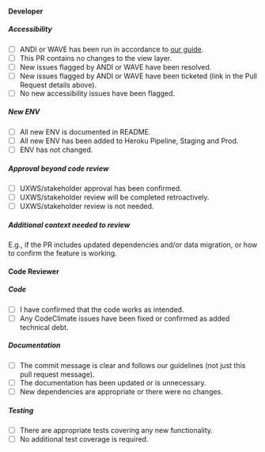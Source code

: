 #### Developer

##### Accessibility

- [ ] ANDI or WAVE has been run in accordance to [our guide](https://mitlibraries.github.io/guides/basics/a11y.html).
- [ ] This PR contains no changes to the view layer.
- [ ] New issues flagged by ANDI or WAVE have been resolved.
- [ ] New issues flagged by ANDI or WAVE have been ticketed (link in the Pull Request details above).
- [ ] No new accessibility issues have been flagged.

##### New ENV

- [ ] All new ENV is documented in README.
- [ ] All new ENV has been added to Heroku Pipeline, Staging and Prod.
- [ ] ENV has not changed.

##### Approval beyond code review

- [ ] UXWS/stakeholder approval has been confirmed.
- [ ] UXWS/stakeholder review will be completed retroactively.
- [ ] UXWS/stakeholder review is not needed.

##### Additional context needed to review

E.g., if the PR includes updated dependencies and/or data
migration, or how to confirm the feature is working.

#### Code Reviewer

##### Code

- [ ] I have confirmed that the code works as intended.
- [ ] Any CodeClimate issues have been fixed or confirmed as
added technical debt.

##### Documentation

- [ ] The commit message is clear and follows our guidelines
      (not just this pull request message).
- [ ] The documentation has been updated or is unnecessary.
- [ ] New dependencies are appropriate or there were no changes.

##### Testing

- [ ] There are appropriate tests covering any new functionality.
- [ ] No additional test coverage is required.
